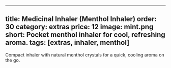
---
title: Medicinal Inhaler (Menthol Inhaler)
order: 30
category: extras
price: 12
image: mint.png
short: Pocket menthol inhaler for cool, refreshing aroma.
tags: [extras, inhaler, menthol]
---

Compact inhaler with natural menthol crystals for a quick, cooling aroma on the go.
